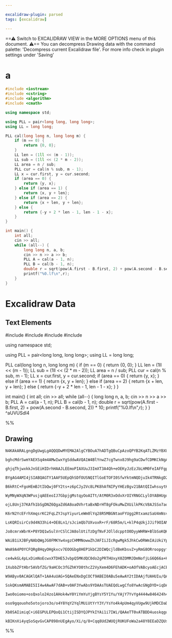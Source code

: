 ```yaml
---

excalidraw-plugin: parsed
tags: [excalidraw]

---
```

==⚠  Switch to EXCALIDRAW VIEW in the MORE OPTIONS menu of this document. ⚠== You can decompress Drawing data with the command palette: 'Decompress current Excalidraw file'. For more info check in plugin settings under 'Saving'



# a

```cpp
#include <iostream>
#include <cstring>
#include <algorithm>
#include <cmath>

using namespace std;

using PLL = pair<long long, long long>;
using LL = long long;

PLL cal(long long n, long long m) {
    if (m == 0) {
        return {0, 0};
    }
    LL len = (1ll << (m - 1));
    LL sub = (1ll << (2 * m - 2));
    LL area = n / sub;
    PLL cur = cal(n % sub, m - 1);
    LL x = cur.first, y = cur.second;
    if (area == 0) {
        return {y, x};
    } else if (area == 1) {
        return {x, y + len};
    } else if (area == 2) {
        return {x + len, y + len};
    } else {
        return {-y + 2 * len - 1, len - 1 - x};
    }
}

int main() {
    int all;
    cin >> all;
    while (all--) {
        long long n, a, b;
        cin >> n >> a >> b;
        PLL A = cal(a - 1, n);
        PLL B = cal(b - 1, n);
        double r = sqrt(pow(A.first - B.first, 2) + pow(A.second - B.second, 2)) * 10;
        printf("%0.lf\n",r);
    }
}
```

# Excalidraw Data
## Text Elements
#include <iostream>
#include <cstring>
#include <algorithm>
#include <cmath>

using namespace std;

using PLL = pair<long long, long long>;
using LL = long long;

PLL cal(long long n, long long m) {
    if (m == 0) {
        return {0, 0};
    }
    LL len = (1ll << (m - 1));
    LL sub = (1ll << (2 * m - 2));
    LL area = n / sub;
    PLL cur = cal(n % sub, m - 1);
    LL x = cur.first, y = cur.second;
    if (area == 0) {
        return {y, x};
    } else if (area == 1) {
        return {x, y + len};
    } else if (area == 2) {
        return {x + len, y + len};
    } else {
        return {-y + 2 * len - 1, len - 1 - x};
    }
}

int main() {
    int all;
    cin >> all;
    while (all--) {
        long long n, a, b;
        cin >> n >> a >> b;
        PLL A = cal(a - 1, n);
        PLL B = cal(b - 1, n);
        double r = sqrt(pow(A.first - B.first, 2) + pow(A.second - B.second, 2)) * 10;
        printf("%0.lf\n",r);
    }
} ^aUVUSdl4

%%
## Drawing
```compressed-json
N4KAkARALgngDgUwgLgAQQQDwMYEMA2AlgCYBOuA7hADTgQBuCpAzoQPYB2KqATLZMzYBXUtiRoIACyhQ4zZAHoFAc0JRJQgEYA6bGwC2CgF7N6hbEcK4OCtptbErHALRY8RMpWdx8Q1TdIEfARcZgRmBShcZQUebTiARgBmGjoghH0EDihmbgBtcDBQMBLoeHF0KCwoVJLIRhZ2LjQATgAOflKG1k4AOU4xbgSAdhaAVh4WgDYAFjGWzshCDmIs

bghcMdrSwmYAEXSq4m4AMwIwxYgSddwAVQA1W4BlYnwZ7cgTwnx8J9hg9aCDwfCDMKCkNgAawQAHUSOpuHxCgJwVCEH8YACJEDrpcIX5JBxwrk0AlLmw4LhsGoYEMAAx0y7WZRY1CM5EQTDcZw8NpjS60tDOBI8dl1UGo6EAYTY+DYpHWAGIEggVSqQZoqZDlPiVjK5QqJODrMxKYFsiCKPDJPS6TNtAkpgyZgk2nSWnS2kjxZIEIRlNJ6WMxaUw

ghjqThjwxkkJnSEiHIDrhHAAJLEEmoPIAXUuJ3ImXT3A4Qh+eOEKyJzEzJbLHM0FeIAFFgplspmc5chHBiLgjkMozwkkknS6Wi7LkQOJDi6X8JO2NhoRHUGd8BcOSdOFAnoQjBVRXntwAxXD6b6C1AdDlVTA1CSK5bYXyrVAAHnYYMCZ4AfAAdDhHw4Z8hFfN9sC/ZZlH/QCnxfBB3wIZR5TUSR9BgoCQLA7B9D7SQYIAoRWA4ZRUA4M9wkpMRUD

BYgAG4AMI4jSIABQAGTY1AAF5UEpQhSDfOUSNQITlGoETOFI0SfwYktmNQDjuIk4TRNkgD2M49wAApROU0iOHE3TdP0ABKVBgAA1ArNQQgTlQLT9G4ni6TMiyOGsjzUECKARHc4BGTZABfWSPMCyzrMU4J3J4rSEh+d833sxznFQBITJMkKIs45gtCU2L4rfRKtJ4VAACpUGS3h0syqzFNwb8lPchQaK0GrUA01BsBEJTtPcgBSFrNHEyq0raxTM

B6kRtC+FgoHEmBJtIbQwj0FY2ts+z6pCJy2Vc8LPK8hAfNIPyYHEzBgv21BAtQIIwhsuytK23AdrS8yro87zfPMzB5tQABqESsku9zrJuu6EI2p6Gq4nieD20GDq+k6foBoGDNQBbAaikHQtu9cELcg6rORvznCx3gyvR1AUrJanaZp1ALrasKOFZgDligCrcGWLSEY8znUAIfA2updyfx/IWfjaihJG+BCnp+ZxnH54mjMksjxNwcTNDajyxdQC

WyMNyWXqN3WPusjqAEEeoIJ7GbpjgMstqyOoAITt/AtM0R3xOdvXrOIYRNGCLylOYABHUgoC0uA2AoLTrem/iwUZ92U9m8T4bR+PE+TlbOGIdPloQVbiGz9KqYTQOrLgUhOZOLS/wgPq6W0fATj/RiaFIF3EeugDApBcgKAAFWqJU4NAhCPzYL8QnQgDMPg98IPBKCMOnsCkJQ9Ql9g4DV/A3D1AIuSoLIijTSpBDaLUi/hI6ni+IE9WSMMjXpNk

ojL8Unj37KAfh1bSgDNZ6QgaZd6A8oaOVhrtaBxNDrHT8gFOkuMwZXUilkPKcV8AJSSo7aqWDsq5RingghxUqaVXhv3DydUYbG2ajlC2A8QHdR4r1VAA0WHDSIWNTiE1OFTRmmCP6wilqFzWldKGz0douUQcTUm5kzpMwwVZcGBMHqbRhjxN6RMlFHW+sAX6mM0Y4xZvje6sjdFVUUUjIxKMTHmKyH9bGwNLEQ3sZ5ZRwByZoxKuVKKft6apUZsz

K6rN2YcEFrhXmqsrKC2FqLZYJspYiyurLeWm0lYq28R5MBGNtaoFYUgg2RtxamzSaU4mNsvYO1pv7OhtTFKe04fbX2jSyLNIOsHLQYdSAR2jrHPOSdM5pxShnURc07GA1GQXMuRcS5SIrlVMy5Ua6u14g3bITcW5tw7l3Hu1A+4syHiCW8UBrZEGUM0dAwQTg1EuA0KA5gCDXP9Hc6AFIQSrSiMsJgRY0C1nnByFC/gCATzvFPI+M93yfnBIvLes

LsKQRIsirCs9d4N33hi4+OE8Ln1/sJcimQb7UXvoxR+rF/68R5m/L+klP4qUkjJJif9OIAMZSRYBilQHcv0syqSGsoEGMSY9OBzkEk+Mcag8S6CzkD2wdFeyFDCqENpsQpVpDfbkIKkVQJFVGa0IEULRhTVBptXYYM9p3t+qDT4Zq01QjOoiNTjMhaEjS7l3Wo9OR8CFFiplSglR511HXSsZDP1tj9FbN8aYimFjImRu0dDba8Cc5Bs+rK1G7iMa

Jo8cmrxWbrK+P8YDQ1wSulVrCSlCJA8olUtiTzDgfNvFJOlldcpptO0DyyWHRW+BlbSoKQK8BxSakHW7cbI2ZtJaTs8nU21DTUpNNru1Vp9TOmru6euvpocEI2posMuOCcxnTJLtMyuucz0LPLssxZKxK7rNSnSdd9dG7N1bu3Tu3cOAtxOT0webMQS4CEFANgAAlcIe4KjgiEAgScAKAASfoAz3lSvEMYhRAqdGKDsFcEAABWQgWi7BhAARRtJc

WAiB1iXJBFyNAbQWgJG0FMKYw4xgzCHMMNowwZhJAFIiJIcRgwMgk5JhkCwORWmIAiUkiYpBocDGgaMTISKsiU1+NE+p5RKjVKqJAlxNRLmTEIPUsp9NGnIBwG+5onmbm+L8f4FRQSylxByHT0I4TyZtGpy43n0SucBB5445YCRVkzGSMFVEaS2kuOZtMGZ8i5k3AWBAQKyJzkuMsVYTH0C4CmCPRsUXZx1nFGGFcHokh0mGMMJ0/IOTdCaNwITz

WmA9A4P0YCFQRg8HqyOHgkxcv7EOOGbg8HEP1kbC2DIWQcjldBeKbsvZ+yRmG8ORroopgyfFFOGcwKcscjlEuCbaA1wbnFAxiQI9KBQowxAEEW5si7n3IiJTL2oCnnPPgS815rvVA+bc9YDzHPiheW8/AwOvkQbgL87cLbAUrhBeSBuEL8APfWKB8DUGYPvbQFNpDRJUP+lU5h6MOG8McmuBIGAmhbiQYoKmKY2ALnlHo5PS4BWxjJG0AJ+M9WEj

ce4wkGL4pLxDimNoEcwxXTDHE5JvbpQ5MKdQC0do2gPRTHUxyX0ZOMMJDmNofjLG6Q66a+KZkWnAuSgQHpw06BlRGfVCZrU5nLMGno7Z+zC3nvOYxKydzwJbcQh89aREoe0SB7czicLHJ8QBjK6SckcXYAJY5El9MHY0vinzBRLLqOacrDWBIXAwwSsWeIMn7LFXQwIHO6lSYboxg65aO1iHnXWtoFmM8rvfQBgVCSMkDXdIeBzFGwcYI63UBE5m

1XubbZFtHbr5AVbfZG/9aHCOc3fGZhKYO0thcZ2VyXem4D6FEhADK+oAOfVABcyoAEcjACEVoASyNADkmoAaTlABwKoAGH/jzkGwCiHwUABC3QAY8jABmxUAE7TQACQtAB6M0ACijQAGJVAB85UAFNze/QAZb9AAQ80AAA5QAdgtgC79AB99UAEhjQAc0dAA/tUAFo5YAyAwAeH1AAvvUAD7owACnUb9AAgPUAAsVQAF7Uf9AAF40AHFlDg4AwAS

W9AByv0ACAGKlQAT+1AA4uUAG+5QAeENxDgCOCf9ABEI0ABu5eAwAY2tIDAAjfUAHUIu/QAOblAAz3UACg5QAJcjAAAfUAGnNcgwAZQTAB72MAHALQAd+UpD/0OBABfMMADZHQATfjAAqORgMAAj9QAIYc/8ACgDUAH9AAkJUAAuEwAC9TgDAAuuUAA0VQADfjYDABng0AFP3Rwn/QAIM1AAc8w4MAEXlQAVR1AAGJUADC5cQ1AH/QANH93DAAuO

SskQKsmAMABI5II4w4AwAF7dAB+v0AF3YwAbs9YDAAsTUAEQdLwgCfo8YwAcGNgDYD+iqDABh/UAE6HD/QAF9TgDxif9AB56z6Lv0AF+E2AwATvjAB/VPaNQEAGcfYAvQ/QiQu7ceSea/e/Z/d/b/KIqkGIsAqAuApAtAzA3Agg4g8g6g2gxg1gjgng/goQ9g0QyQmQhQ5QsQ1Q9gjQ7Qp44w8w6w+wpwtwzwqlfw4IsIyI//P4ggWIxIlIjI7I/

Iwo0oiomo+osQxolo24zo1AHok4wY0YiYmYuYjgBYsY5Y1Yu/YAjY7YvYg4444w846424h4p4l4o8V7WDD7DU77M8C8bgGYGjIHG5L5MHEESHdwGHejH5S4P5JHUgQvY7cUcFZYSFd49AW/R/V/T/X/KkwAmkgEmAhAlA9Au/bA/Awg0gygmg+g5gtgrg3gwQ4Q8QkUuQpQlQtQrQ3QgwvEyw2whwsglwjwkUskkI6AiI34/0/BeI5ItIrI3Igo4

oso9gqouoho5otojoro3o/o4Y8YqY2YqlMUiUtYrY3Y/YsYo4k4pUm4qyVUgw9UjkMDCDaDVgAnWfUgBDYnBAUndDIYbQO0BIDXHgeXbDEoQKcAXPDYOAOAP4DfbgfDaAX0TIUHA3bYBgQgBACgd2d3XUYgB3JUE4IC4C98rqUgBzVMKofQP4MPe3KzR3CAZ3QzUCkQCCqCn8szP8gCmzE0M0P3ToCAMCtCjIY8APELbEMLFC8ChbSCjIGCtEXzN

Xb0SAIimiqC+i6EGPULEPQoQi1CtijISDYQJPYkIYAi1i7IWi/QAAeTT0vATBDD4uoskqguPBPD1L+wNPEv4pUpIu3DewPEUokqgCkoeytIkDNO0uUpMvYqiBjmtnAoTl9FwBRydJYp0psoyCbBWAcohFlhCEI3qj8vfOYGwAhB+AAA1uBhh242gRxZgxgGsTzoxEqCLQrwr8AABNIYRK7QGYDXAqwqjXNoKYAiowNgAwB85rAgBDbgduJ0KTRqh

kBIKnXi4yqSoSqvGvCAP898nUEgAyo/Xi/q/8+Cqq8Ud2WUQjRUKUFoWa2a48Y8EEaDZQUseqJUJsPYTazaxaiAVq0oYyjihAWS15TgGsNyiAeuBAMwYQZgAAcQbmIEGpX2W0+Ay2gxLx2WUHGtKCyFwAPRXDn3FGfEIHh0J03PP1KFJTgwhvJHAynBhoQ32sgDsCIzLhyCeHIjgAAFk2BVhvL/rghT9zgEBwBcM6AvhghMxgALzAogA
```
%%